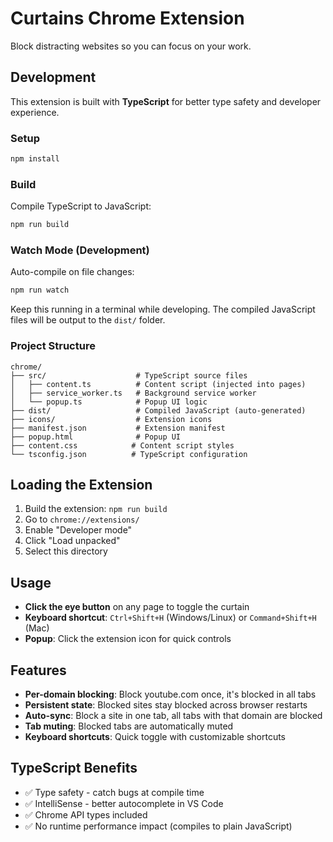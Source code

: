 # Curtains Chrome Extension

Block distracting websites so you can focus on your work.

## Development

This extension is built with **TypeScript** for better type safety and developer experience.

### Setup

```bash
npm install
```

### Build

Compile TypeScript to JavaScript:

```bash
npm run build
```

### Watch Mode (Development)

Auto-compile on file changes:

```bash
npm run watch
```

Keep this running in a terminal while developing. The compiled JavaScript files will be output to the `dist/` folder.

### Project Structure

```
chrome/
├── src/                    # TypeScript source files
│   ├── content.ts          # Content script (injected into pages)
│   ├── service_worker.ts   # Background service worker
│   └── popup.ts            # Popup UI logic
├── dist/                   # Compiled JavaScript (auto-generated)
├── icons/                  # Extension icons
├── manifest.json           # Extension manifest
├── popup.html              # Popup UI
├── content.css            # Content script styles
└── tsconfig.json          # TypeScript configuration
```

## Loading the Extension

1. Build the extension: `npm run build`
2. Go to `chrome://extensions/`
3. Enable "Developer mode"
4. Click "Load unpacked"
5. Select this directory

## Usage

- **Click the eye button** on any page to toggle the curtain
- **Keyboard shortcut**: `Ctrl+Shift+H` (Windows/Linux) or `Command+Shift+H` (Mac)
- **Popup**: Click the extension icon for quick controls

## Features

- **Per-domain blocking**: Block youtube.com once, it's blocked in all tabs
- **Persistent state**: Blocked sites stay blocked across browser restarts
- **Auto-sync**: Block a site in one tab, all tabs with that domain are blocked
- **Tab muting**: Blocked tabs are automatically muted
- **Keyboard shortcuts**: Quick toggle with customizable shortcuts

## TypeScript Benefits

- ✅ Type safety - catch bugs at compile time
- ✅ IntelliSense - better autocomplete in VS Code
- ✅ Chrome API types included
- ✅ No runtime performance impact (compiles to plain JavaScript)
